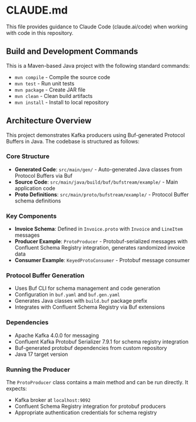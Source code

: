# CLAUDE.md

This file provides guidance to Claude Code (claude.ai/code) when working with code in this repository.

## Build and Development Commands

This is a Maven-based Java project with the following standard commands:

- `mvn compile` - Compile the source code
- `mvn test` - Run unit tests
- `mvn package` - Create JAR file
- `mvn clean` - Clean build artifacts
- `mvn install` - Install to local repository

## Architecture Overview

This project demonstrates Kafka producers using Buf-generated Protocol Buffers in Java. The codebase is structured as follows:

### Core Structure
- **Generated Code**: `src/main/gen/` - Auto-generated Java classes from Protocol Buffers via Buf
- **Source Code**: `src/main/java/build/buf/bufstream/example/` - Main application code
- **Proto Definitions**: `src/main/proto/bufstream/example/` - Protocol Buffer schema definitions

### Key Components
- **Invoice Schema**: Defined in `Invoice.proto` with `Invoice` and `LineItem` messages
- **Producer Example**: `ProtoProducer` - Protobuf-serialized messages with Confluent Schema Registry integration, generates randomized invoice data
- **Consumer Example**: `KeyedProtoConsumer` - Protobuf message consumer

### Protocol Buffer Generation
- Uses Buf CLI for schema management and code generation
- Configuration in `buf.yaml` and `buf.gen.yaml`
- Generates Java classes with `build.buf` package prefix
- Integrates with Confluent Schema Registry via Buf extensions

### Dependencies
- Apache Kafka 4.0.0 for messaging
- Confluent Kafka Protobuf Serializer 7.9.1 for schema registry integration
- Buf-generated protobuf dependencies from custom repository
- Java 17 target version

### Running the Producer
The `ProtoProducer` class contains a main method and can be run directly. It expects:
- Kafka broker at `localhost:9092`
- Confluent Schema Registry integration for protobuf producers
- Appropriate authentication credentials for schema registry